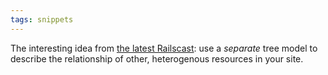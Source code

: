 ```yaml
---
tags: snippets
---
```


The interesting idea from [the latest Railscast](http://railscasts.com/episodes/162-tree-based-navigation): use a *separate* tree model to describe the relationship of other, heterogenous resources in your site.
